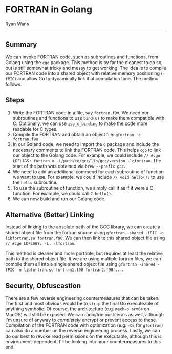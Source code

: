 # FORTRAN in Golang
Ryan Wans

---

## Summary
We can invoke FORTRAN code, such as subroutines and functions, from Golang using the `cgo` package. This method is by far the cleanest to do so, but is still somewhat tricky and messy to get working. The idea is to compile our FORTRAN code into a shared object with relative memory positioning (`-fPIC`) and allow Go to dynamically link it at compilation time. The method follows. 

## Steps
1. Write the FORTRAN code in a file, say `fortran.f90`. We need our subroutines and functions to use `bind(C)` to make them compatible with C. Optionally, we can use `iso_c_binding` to make the code more readable for C types. 
2. Compile the FORTRAN and obtain an object file: `gfortran -c fortran.f90`
3. In our Goland code, we need to import the `C` package and include the necessary comments to link the FORTRAN code. This helps `cgo` to link our object to the Golang code. For example, we could include `// #cgo LDFLAGS: fortran.o -L/path/to/gcc/lib/gcc/version -lgfortran`. The start of the path was obtained via `brew --prefix gcc`.
4. We need to add an additional commend for each subroutine of function we want to use. For example, we could include `// void hello();` to use the `hello` subroutine.
5. To use the subroutine of function, we simply call it as if it were a C function. For example, we could call `C.hello()`.
6. We can now build and run our Golang code.

## Alternative (Better) Linking
Instead of linking to the absolute path of the GCC library, we can create a shared object file from the fortran source using `gfortran -shared -fPIC -o libfortran.so fortran.f90`. We can then link to this shared object file using `// #cgo LDFLAGS: -L. -lfortran`.

This method is cleaner and more portable, but requires at least the relative path to the shared object file. If we are using multiple fortran files, we can compile them all into a single shared object file using `gfortran -shared -fPIC -o libfortran.so fortran1.f90 fortran2.f90 ...`.

## Security, Obfuscastion
There are a few reverse engineering countermeasures that can be taken. The first and most obvious would be to `strip` the final Go executeable of anything symbolic. Of course, the architecture (e.g. `mach-o arm64` on MacOS) will still be exposed. We can radix/trie our literals as well, although I'm unsure of anyway to _completely_ encrypt or prevent access to these. Compilation of the FORTRAN code with optimization (e.g. `-Os` for `gfortran`) can also do a number on the reverse engineering process. Lastly, we can do our best to revoke read permissions on the executable, although this is environment-dependent. I'll be looking into more countermeasures to this end. 
